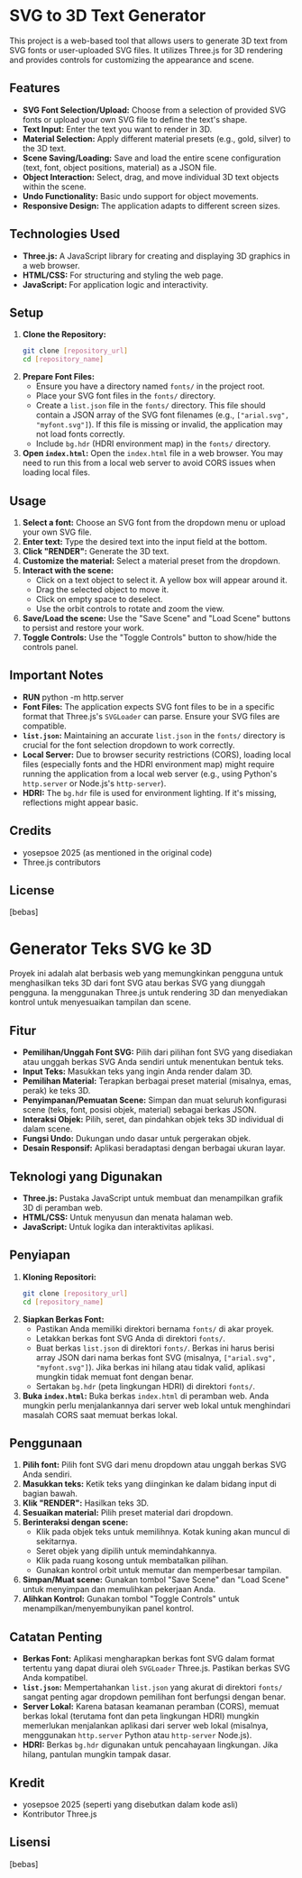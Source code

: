 # SVG to 3D Text Generator

This project is a web-based tool that allows users to generate 3D text from SVG fonts or user-uploaded SVG files. It utilizes Three.js for 3D rendering and provides controls for customizing the appearance and scene.

## Features

* **SVG Font Selection/Upload:** Choose from a selection of provided SVG fonts or upload your own SVG file to define the text's shape.
* **Text Input:** Enter the text you want to render in 3D.
* **Material Selection:** Apply different material presets (e.g., gold, silver) to the 3D text.
* **Scene Saving/Loading:** Save and load the entire scene configuration (text, font, object positions, material) as a JSON file.
* **Object Interaction:** Select, drag, and move individual 3D text objects within the scene.
* **Undo Functionality:** Basic undo support for object movements.
* **Responsive Design:** The application adapts to different screen sizes.

## Technologies Used

* **Three.js:** A JavaScript library for creating and displaying 3D graphics in a web browser.
* **HTML/CSS:** For structuring and styling the web page.
* **JavaScript:** For application logic and interactivity.

## Setup

1.  **Clone the Repository:**
    ```bash
    git clone [repository_url]
    cd [repository_name]
    ```
2.  **Prepare Font Files:**
    * Ensure you have a directory named `fonts/` in the project root.
    * Place your SVG font files in the `fonts/` directory.
    * Create a `list.json` file in the `fonts/` directory. This file should contain a JSON array of the SVG font filenames (e.g., `["arial.svg", "myfont.svg"]`).  If this file is missing or invalid, the application may not load fonts correctly.
    * Include `bg.hdr` (HDRI environment map) in the `fonts/` directory.
3.  **Open `index.html`:** Open the `index.html` file in a web browser.  You may need to run this from a local web server to avoid CORS issues when loading local files.

## Usage

1.  **Select a font:** Choose an SVG font from the dropdown menu or upload your own SVG file.
2.  **Enter text:** Type the desired text into the input field at the bottom.
3.  **Click "RENDER":** Generate the 3D text.
4.  **Customize the material:** Select a material preset from the dropdown.
5.  **Interact with the scene:**
    * Click on a text object to select it. A yellow box will appear around it.
    * Drag the selected object to move it.
    * Click on empty space to deselect.
    * Use the orbit controls to rotate and zoom the view.
6.  **Save/Load the scene:** Use the "Save Scene" and "Load Scene" buttons to persist and restore your work.
7.  **Toggle Controls:** Use the "Toggle Controls" button to show/hide the controls panel.

## Important Notes
* **RUN** python -m http.server
* **Font Files:** The application expects SVG font files to be in a specific format that Three.js's `SVGLoader` can parse. Ensure your SVG files are compatible.
* **`list.json`:** Maintaining an accurate `list.json` in the `fonts/` directory is crucial for the font selection dropdown to work correctly.
* **Local Server:** Due to browser security restrictions (CORS), loading local files (especially fonts and the HDRI environment map) might require running the application from a local web server (e.g., using Python's `http.server` or Node.js's `http-server`).
* **HDRI:** The `bg.hdr` file is used for environment lighting. If it's missing, reflections might appear basic.

## Credits

* yosepsoe 2025 (as mentioned in the original code)
* Three.js contributors

## License

[bebas]

# Generator Teks SVG ke 3D

Proyek ini adalah alat berbasis web yang memungkinkan pengguna untuk menghasilkan teks 3D dari font SVG atau berkas SVG yang diunggah pengguna. Ia menggunakan Three.js untuk rendering 3D dan menyediakan kontrol untuk menyesuaikan tampilan dan scene.

## Fitur

* **Pemilihan/Unggah Font SVG:** Pilih dari pilihan font SVG yang disediakan atau unggah berkas SVG Anda sendiri untuk menentukan bentuk teks.
* **Input Teks:** Masukkan teks yang ingin Anda render dalam 3D.
* **Pemilihan Material:** Terapkan berbagai preset material (misalnya, emas, perak) ke teks 3D.
* **Penyimpanan/Pemuatan Scene:** Simpan dan muat seluruh konfigurasi scene (teks, font, posisi objek, material) sebagai berkas JSON.
* **Interaksi Objek:** Pilih, seret, dan pindahkan objek teks 3D individual di dalam scene.
* **Fungsi Undo:** Dukungan undo dasar untuk pergerakan objek.
* **Desain Responsif:** Aplikasi beradaptasi dengan berbagai ukuran layar.

## Teknologi yang Digunakan

* **Three.js:** Pustaka JavaScript untuk membuat dan menampilkan grafik 3D di peramban web.
* **HTML/CSS:** Untuk menyusun dan menata halaman web.
* **JavaScript:** Untuk logika dan interaktivitas aplikasi.

## Penyiapan

1.  **Kloning Repositori:**
    ```bash
    git clone [repository_url]
    cd [repository_name]
    ```
2.  **Siapkan Berkas Font:**
    * Pastikan Anda memiliki direktori bernama `fonts/` di akar proyek.
    * Letakkan berkas font SVG Anda di direktori `fonts/`.
    * Buat berkas `list.json` di direktori `fonts/`. Berkas ini harus berisi array JSON dari nama berkas font SVG (misalnya, `["arial.svg", "myfont.svg"]`). Jika berkas ini hilang atau tidak valid, aplikasi mungkin tidak memuat font dengan benar.
    * Sertakan `bg.hdr` (peta lingkungan HDRI) di direktori `fonts/`.
3.  **Buka `index.html`:** Buka berkas `index.html` di peramban web. Anda mungkin perlu menjalankannya dari server web lokal untuk menghindari masalah CORS saat memuat berkas lokal.

## Penggunaan

1.  **Pilih font:** Pilih font SVG dari menu dropdown atau unggah berkas SVG Anda sendiri.
2.  **Masukkan teks:** Ketik teks yang diinginkan ke dalam bidang input di bagian bawah.
3.  **Klik "RENDER":** Hasilkan teks 3D.
4.  **Sesuaikan material:** Pilih preset material dari dropdown.
5.  **Berinteraksi dengan scene:**
    * Klik pada objek teks untuk memilihnya. Kotak kuning akan muncul di sekitarnya.
    * Seret objek yang dipilih untuk memindahkannya.
    * Klik pada ruang kosong untuk membatalkan pilihan.
    * Gunakan kontrol orbit untuk memutar dan memperbesar tampilan.
6.  **Simpan/Muat scene:** Gunakan tombol "Save Scene" dan "Load Scene" untuk menyimpan dan memulihkan pekerjaan Anda.
7.  **Alihkan Kontrol:** Gunakan tombol "Toggle Controls" untuk menampilkan/menyembunyikan panel kontrol.

## Catatan Penting

* **Berkas Font:** Aplikasi mengharapkan berkas font SVG dalam format tertentu yang dapat diurai oleh `SVGLoader` Three.js. Pastikan berkas SVG Anda kompatibel.
* **`list.json`:** Mempertahankan `list.json` yang akurat di direktori `fonts/` sangat penting agar dropdown pemilihan font berfungsi dengan benar.
* **Server Lokal:** Karena batasan keamanan peramban (CORS), memuat berkas lokal (terutama font dan peta lingkungan HDRI) mungkin memerlukan menjalankan aplikasi dari server web lokal (misalnya, menggunakan `http.server` Python atau `http-server` Node.js).
* **HDRI:** Berkas `bg.hdr` digunakan untuk pencahayaan lingkungan. Jika hilang, pantulan mungkin tampak dasar.

## Kredit

* yosepsoe 2025 (seperti yang disebutkan dalam kode asli)
* Kontributor Three.js

## Lisensi

[bebas]


